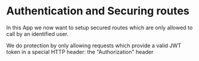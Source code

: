 # Authentication and Securing routes


In this App we now want to setup secured routes which are only allowed to call by an identified user.

We do protection by only allowing requests which provide a valid JWT token in a special HTTP header:
the "Authorization" header 






